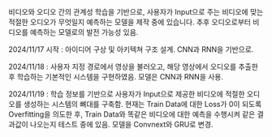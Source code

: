 비디오와 오디오 간의 관계성 학습을 기반으로, 사용자가 Input으로 주는 비디오에 맞는 적절한 오디오가 무엇일지 예측하는 모델을 제작 중에 있습니다. 추후 오디오로부터 비디오를 예측하는 모델로의 발전 가능성 있음.

2024/11/17 시작 : 아이디어 구상 및 아키텍쳐 구조 설계. CNN과 RNN을 기반으로.

2024/11/18 : 사용자 지정 경로에서 영상을 불러오고, 해당 영상에서 오디오를 추출한 후 학습하는 기본적인 시스템을 구현하였음. 모델은 CNN과 RNN을 사용.

2024/11/19 : 학습 정보를 기반으로 사용자가 Input으로 제공한 비디오에 적절한 오디오를 생성하는 시스템의 뼈대를 구축함. 현재는 Train Data에 대한 Loss가 0이 되도록 Overfitting을 의도한 후, Train Data와 똑같은 비디오에 대한 예측을 수행시켜 같은 결과값이 나오는지 테스트 중에 있음. 모델을 Convnext와 GRU로 변경.
